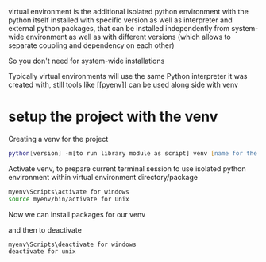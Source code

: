 virtual environment is the additional isolated python environment with the python itself installed with specific version as well as interpreter and external python packages, that can be installed independently from system-wide environment as well as with different versions (which allows to separate coupling and dependency on each other)

So you don't need for system-wide installations


Typically virtual environments will use the same Python interpreter it was created with, still tools like [[pyenv]] can be used along side with venv

# setup the project with the venv

Creating a venv for the project
```zsh
python[version] -m[to run library module as script] venv [name for the folder, like venv]
```

Activate venv, to prepare current terminal session to use isolated python environment within virtual environment directory/package
```zsh
myenv\Scripts\activate for windows
source myenv/bin/activate for Unix
```

Now we can install packages for our venv

and then to deactivate
```zsh
myenv\Scripts\deactivate for windows
deactivate for unix
```